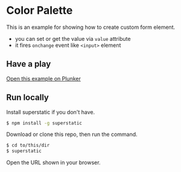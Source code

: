 # Color Palette

This is an example for showing how to create custom form element.

- you can set or get the value via `value` attribute
- it fires `onchange` event like `<input>` element

## Have a play

[Open this example on Plunker](https://riot.js.org/examples/plunker/?app=color-palette)

## Run locally

Install superstatic if you don't have.

```bash
$ npm install -g superstatic
```

Download or clone this repo, then run the command.

```bash
$ cd to/this/dir
$ superstatic
```

Open the URL shown in your browser.
